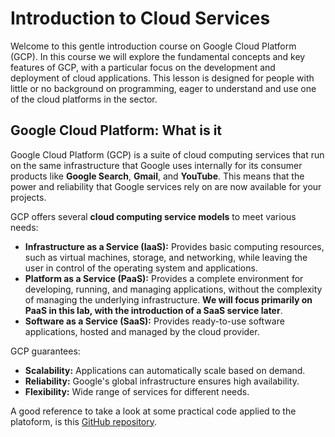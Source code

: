 # Introduction to Cloud Services

Welcome to this gentle introduction course on Google Cloud Platform (GCP). 
In this course we will explore the fundamental concepts and key features of GCP, with a particular focus on the development and deployment of cloud applications.
This lesson is designed for people with little or no background on programming, eager to understand and use one of the cloud platforms in the sector.

## Google Cloud Platform: What is it
<!-- (20 Minuti) -->

Google Cloud Platform (GCP) is a suite of cloud computing services that run on the same infrastructure that Google uses internally for its consumer products like **Google Search**, **Gmail**, and **YouTube**. 
This means that the power and reliability that Google services rely on are now available for your projects.

GCP offers several **cloud computing service models** to meet various needs:

- **Infrastructure as a Service (IaaS):** Provides basic computing resources, such as virtual machines, storage, and networking, while leaving the user in control of the operating system and applications.
- **Platform as a Service (PaaS):** Provides a complete environment for developing, running, and managing applications, without the complexity of managing the underlying infrastructure. **We will focus primarily on PaaS in this lab, with the introduction of a SaaS service later**. <!-- TODO: verifica -->
- **Software as a Service (SaaS):** Provides ready-to-use software applications, hosted and managed by the cloud provider.

<!-- TODO: arricchisci associando servizi di esempio di GCP al modello -->

GCP guarantees:

- **Scalability:** Applications can automatically scale based on demand.
- **Reliability:** Google's global infrastructure ensures high availability.
- **Flexibility:** Wide range of services for different needs.

A good reference to take a look at some practical code applied to the platoform, is this [GitHub repository](https://github.com/GoogleCloudPlatform).